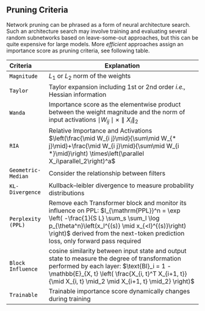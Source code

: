 ## Pruning Criteria





Network pruning can be
phrased as a form of neural architecture search. Such
an architecture search may involve training and evaluating
several random subnetworks based on leave-some-out approaches, but this can be quite expensive for large
models. More _efficient_ approaches assign an importance
score as pruning criteria, see following table. 



| Criteria                                                                                                       | Explanation                                                                                                                                                                                                                                                           |
|:---------------------------------------------------------------------------------------------------------------|-----------------------------------------------------------------------------------------------------------------------------------------------------------------------------------------------------------------------------------------------------------------------|
| <a  href="https://arxiv.org/abs/1802.00124" style="color: black; text-decoration: black;">`Magnitude`</a>      | $L_1$ or $L_2$ norm of the weights                                                                                                                                                                                                                                    | 
| <a href="https://arxiv.org/abs/1906.10771" style="color: black; text-decoration: none;">`Taylor`</a>           | Taylor expansion including 1st or 2nd order _i.e.,_ Hessian information                                                                                                                                                                                               |
| <a href="https://arxiv.org/abs/2306.11695" style="color: black; text-decoration: none;">`Wanda`</a>            | Importance score as the elementwise product between the weight magnitude and the norm of input activations  $\mid W_{ij} \mid  \times \parallel X_i\parallel_2$                                                                                                       |
| <a href="https://openreview.net/pdf?id=Tr0lPx9woF" style="color: black; text-decoration: none;">`RIA`</a>      | Relative Importance and Activations $\left(\frac{\mid W_{i j}\mid}{\sum\mid W_{* j}\mid}+\frac{\mid W_{i j}\mid}{\sum\mid W_{i *}\mid}\right) \times\left(\parallel X_i\parallel_2\right)^a$                                                                          |
| <a href="https://arxiv.org/abs/1811.00250" style="color: black; text-decoration: none;">`Geometric-Median`</a> | Consider the relationship between filters                                                                                                                                                                                                                             | 
| <a href="https://arxiv.org/abs/1911.08114" style="color: black; text-decoration: none;">`KL-Divergence`</a>    | Kullback–leibler divergence to measure probability distributions                                                                                                                                                                                                      |
| <a href="https://arxiv.org/abs/2402.02834" style="color: black; text-decoration: none;">`Perplexity (PPL)`</a> | Remove each Transformer block and monitor its influence on PPL: $I_{\mathrm{PPL}}^n = \exp \left( -\frac{1}{S L} \sum_s \sum_l \log p_{\theta^n}\left(x_l^{(s)} \mid x_{<l}^{(s)}\right) \right)$  derived from the next-token prediction loss, only forward pass required |
| <a href="https://arxiv.org/pdf/2403.03853" style="color: black; text-decoration: none;">`Block Influence`</a>  | cosine similarity between input state and output state  to measure the degree of transformation performed by each layer: $\text{BI}_i = 1 - \mathbb{E}_{X, t} \left( \frac{X_{i, t}^T X_{i+1, t}}{\mid X_{i, t} \mid_2 \mid X_{i+1, t} \mid_2} \right)$               |
| <a href="https://arxiv.org/abs/2307.08483" style="color: black; text-decoration: none;">`Trainable`</a>        | Trainable importance score dynamically changes during training                                                                                                                                                                                                        |
